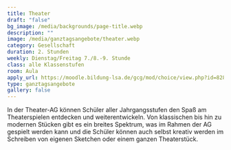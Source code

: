 ```yaml
---
title: Theater
draft: "false"
bg_image: /media/backgrounds/page-title.webp
description: ""
image: /media/ganztagsangebote/theater.webp
category: Gesellschaft
duration: 2. Stunden
weekly: Dienstag/Freitag 7./8.-9. Stunde
class: alle Klassenstufen
room: Aula
apply_url: https://moodle.bildung-lsa.de/gcg/mod/choice/view.php?id=828
type: ganztagsangebote
gallery: false
---
```

In der Theater-AG können Schüler aller Jahrgangsstufen den Spaß am Theaterspielen entdecken und weiterentwickeln. Von klassischen bis hin zu modernen Stücken gibt es ein breites Spektrum, was im Rahmen der AG gespielt werden kann und die Schüler können auch selbst kreativ werden im Schreiben von eigenen Sketchen oder einem ganzen Theaterstück.
